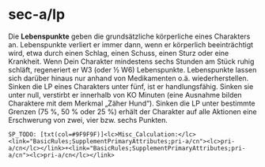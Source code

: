 # sec-a/lp

Die **Lebenspunkte** geben die grundsätzliche körperliche eines Charakters an. Lebenspunkte verliert er immer dann, wenn er körperlich beeinträchtigt wird, etwa durch einen Schlag, einen Schuss, einen Sturz oder eine Krankheit. Wenn Dein Charakter mindestens sechs Stunden am Stück ruhig schläft, regeneriert er W3 (oder ½ W6) Lebenspunkte. Lebenspunkte lassen sich darüber hinaus nur anhand von Medikamenten o.ä. wiederherstellen. Sinken die LP eines Charakters unter fünf, ist er handlungsfähig. Sinken sie unter null, verstirbt er innerhalb von KO Minuten (eine Ausnahme bilden Charaktere mit dem Merkmal <hl>„Zäher Hund“</hl>). Sinken die LP unter bestimmte Grenzen (75 %, 50 % oder 25 %) erhält der Charakter auf alle Aktionen eine Erschwerung von zwei, vier bzw. sechs Punkten.

`SP_TODO: [txt(col=#9F9F9F)]<lc>Misc_Calculation:</lc> <link="BasicRules;SupplementPrimaryAttributes;pri-a/cn"><lc>pri-a/cn</lc></link>+<link="BasicRules;SupplementPrimaryAttributes;pri-a/cn"><lc>pri-a/cn</lc></link>`